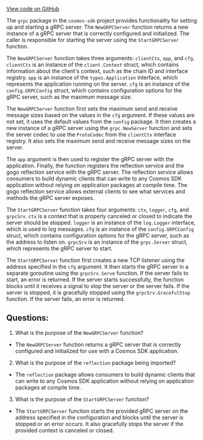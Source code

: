 [View code on GitHub](https://github.com/cosmos/cosmos-sdk.git/server/grpc/server.go)

The `grpc` package in the `cosmos-sdk` project provides functionality for setting up and starting a gRPC server. The `NewGRPCServer` function returns a new instance of a gRPC server that is correctly configured and initialized. The caller is responsible for starting the server using the `StartGRPCServer` function.

The `NewGRPCServer` function takes three arguments: `clientCtx`, `app`, and `cfg`. `clientCtx` is an instance of the `client.Context` struct, which contains information about the client's context, such as the chain ID and interface registry. `app` is an instance of the `types.Application` interface, which represents the application running on the server. `cfg` is an instance of the `config.GRPCConfig` struct, which contains configuration options for the gRPC server, such as the maximum message size.

The `NewGRPCServer` function first sets the maximum send and receive message sizes based on the values in the `cfg` argument. If these values are not set, it uses the default values from the `config` package. It then creates a new instance of a gRPC server using the `grpc.NewServer` function and sets the server codec to use the `ProtoCodec` from the `clientCtx` interface registry. It also sets the maximum send and receive message sizes on the server.

The `app` argument is then used to register the gRPC server with the application. Finally, the function registers the reflection service and the gogo reflection service with the gRPC server. The reflection service allows consumers to build dynamic clients that can write to any Cosmos SDK application without relying on application packages at compile time. The gogo reflection service allows external clients to see what services and methods the gRPC server exposes.

The `StartGRPCServer` function takes four arguments: `ctx`, `logger`, `cfg`, and `grpcSrv`. `ctx` is a context that is properly canceled or closed to indicate the server should be stopped. `logger` is an instance of the `log.Logger` interface, which is used to log messages. `cfg` is an instance of the `config.GRPCConfig` struct, which contains configuration options for the gRPC server, such as the address to listen on. `grpcSrv` is an instance of the `grpc.Server` struct, which represents the gRPC server to start.

The `StartGRPCServer` function first creates a new TCP listener using the address specified in the `cfg` argument. It then starts the gRPC server in a separate goroutine using the `grpcSrv.Serve` function. If the server fails to start, an error is returned. If the server starts successfully, the function blocks until it receives a signal to stop the server or the server fails. If the server is stopped, it is gracefully stopped using the `grpcSrv.GracefulStop` function. If the server fails, an error is returned.
## Questions: 
 1. What is the purpose of the `NewGRPCServer` function?
- The `NewGRPCServer` function returns a gRPC server that is correctly configured and initialized for use with a Cosmos SDK application.

2. What is the purpose of the `reflection` package being imported?
- The `reflection` package allows consumers to build dynamic clients that can write to any Cosmos SDK application without relying on application packages at compile time.

3. What is the purpose of the `StartGRPCServer` function?
- The `StartGRPCServer` function starts the provided gRPC server on the address specified in the configuration and blocks until the server is stopped or an error occurs. It also gracefully stops the server if the provided context is canceled or closed.